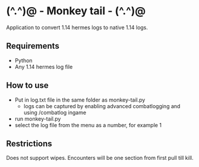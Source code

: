 # (^.^)@ - Monkey tail - (^.^)@
Application to convert 1.14 hermes logs to native 1.14 logs.

## Requirements
- Python
- Any 1.14 hermes log file

## How to use
- Put in log.txt file in the same folder as monkey-tail.py
  - logs can be captured by enabling advanced combatlogging and using /combatlog ingame
- run monkey-tail.py
- select the log file from the menu as a number, for example 1

## Restrictions
Does not support wipes. Encounters will be one section from first pull till kill.
